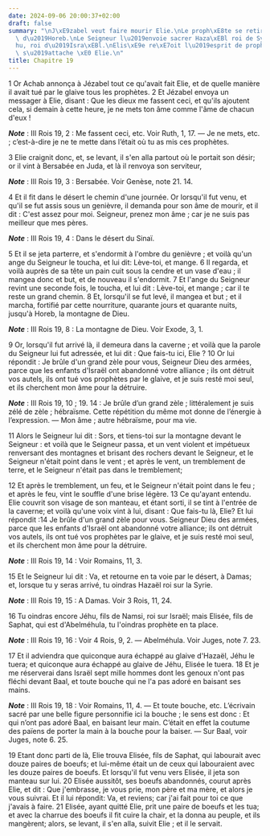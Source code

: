 ```yaml
---
date: 2024-09-06 20:00:37+02:00
draft: false
summary: "\nJ\xE9zabel veut faire mourir Elie.\nLe proph\xE8te se retire \xE0 la montagne\
  \ d\u2019Horeb.\nLe Seigneur l\u2019envoie sacrer Haza\xEBl roi de Syrie, et J\xE9\
  hu, roi d\u2019Isra\xEBl.\nElis\xE9e re\xE7oit l\u2019esprit de proph\xE9tie, et\
  \ s\u2019attache \xE0 Elie.\n"
title: Chapitre 19
---
```





1 Or Achab annonça à Jézabel tout ce qu'avait fait Elie, et de quelle manière il avait tué par le glaive tous les prophètes. 2 Et Jézabel envoya un messager à Elie, disant : Que les dieux me fassent ceci, et qu'ils ajoutent cela, si demain à cette heure, je ne mets ton âme comme l'âme de chacun d'eux !

***Note*** :  III Rois 19, 2 : Me fassent ceci, etc. Voir Ruth, 1, 17. ― Je ne mets, etc. ; c’est-à-dire je ne te mette dans l’était où tu as mis ces prophètes.

3 Elie craignit donc, et, se levant, il s'en alla partout où le portait son désir; or il vint à Bersabée en Juda, et là il renvoya son serviteur,

***Note*** :  III Rois 19, 3 : Bersabée. Voir Genèse, note 21. 14.

4 Et il fit dans le désert le chemin d'une journée. Or lorsqu'il fut venu, et qu'il se fut assis sous un genièvre, il demanda pour son âme de mourir, et il dit : C'est assez pour moi. Seigneur, prenez mon âme ; car je ne suis pas meilleur que mes pères.

***Note*** :  III Rois 19, 4 : Dans le désert du Sinaï.

5 Et il se jeta parterre, et s'endormit à l'ombre du genièvre ; et voilà qu'un ange du Seigneur le toucha, et lui dit: Lève-toi, et mange. 6 Il regarda, et voilà auprès de sa tête un pain cuit sous la cendre et un vase d'eau ; il mangea donc et but, et de nouveau il s'endormit. 7 Et l'ange du Seigneur revint une seconde fois, le toucha, et lui dit : Lève-toi, et mange ; car il te reste un grand chemin. 8 Et, lorsqu'il se fut levé, il mangea et but ; et il marcha, fortifié par cette nourriture, quarante jours et quarante nuits, jusqu'à Horeb, la montagne de Dieu.

***Note*** :  III Rois 19, 8 : La montagne de Dieu. Voir Exode, 3, 1.


9 Or, lorsqu'il fut arrivé là, il demeura dans la caverne ; et voilà que la parole du Seigneur lui fut adressée, et lui dit : Que fais-tu ici, Elie ? 10 Or lui répondit : Je brûle d'un grand zèle pour vous, Seigneur Dieu des armées, parce que les enfants d'Israël ont abandonné votre alliance ; ils ont détruit vos autels, ils ont tué vos prophètes par le glaive, et je suis resté moi seul, et ils cherchent mon âme pour la détruire.

***Note*** :  III Rois 19, 10 ; 19. 14 : Je brûle d’un grand zèle ; littéralement je suis zélé de zèle ; hébraïsme. Cette répétition du même mot donne de l’énergie à l’expression. ― Mon âme ; autre hébraïsme, pour ma vie.

11 Alors le Seigneur lui dit : Sors, et tiens-toi sur la montagne devant le Seigneur : et voilà que le Seigneur passa, et un vent violent et impétueux renversant des montagnes et brisant des rochers devant le Seigneur, et le Seigneur n'était point dans le vent ; et après le vent, un tremblement de terre, et le Seigneur n'était pas dans le tremblement;


12 Et après le tremblement, un feu, et le Seigneur n'était point dans le feu ; et après le feu, vint le souffle d'une brise légère. 13 Ce qu'ayant entendu. Elie couvrit son visage de son manteau, et étant sorti, il se tint à l'entrée de la caverne; et voilà qu'une voix vint à lui, disant : Que fais-tu là, Elie? Et lui répondit :14 Je brûle d'un grand zèle pour vous. Seigneur Dieu des armées, parce que les enfants d'Israël ont abandonné votre alliance; ils ont détruit vos autels, ils ont tué vos prophètes par le glaive, et je suis resté moi seul, et ils cherchent mon âme pour la détruire.

***Note*** :  III Rois 19, 14 : Voir Romains, 11, 3.

15 Et le Seigneur lui dit : Va, et retourne en ta voie par le désert, à Damas; et, lorsque tu y seras arrivé, tu oindras Hazaël roi sur la Syrie.

***Note*** :  III Rois 19, 15 : A Damas. Voir 3 Rois, 11, 24.

16 Tu oindras encore Jéhu, fils de Namsi, roi sur Israël; mais Elisée, fils de Saphat, qui est d'Abelméhula, tu l'oindras prophète en ta place.

***Note*** :  III Rois 19, 16 : Voir 4 Rois, 9, 2. ― Abelméhula. Voir Juges, note 7. 23.

17 Et il adviendra que quiconque aura échappé au glaive d'Hazaël, Jéhu le tuera; et quiconque aura échappé au glaive de Jéhu, Elisée le tuera. 18 Et je me réserverai dans Israël sept mille hommes dont les genoux n'ont pas fléchi devant Baal, et toute bouche qui ne l'a pas adoré en baisant ses mains.

***Note*** :  III Rois 19, 18 : Voir Romains, 11, 4. ― Et toute bouche, etc. L’écrivain sacré par une belle figure personnifie ici la bouche ; le sens est donc : Et qui n’ont pas adoré Baal, en baisant leur main. C’était en effet la coutume des païens de porter la main à la bouche pour la baiser. ― Sur Baal, voir Juges, note 6. 25.


19 Etant donc parti de là, Elie trouva Elisée, fils de Saphat, qui labourait avec douze paires de boeufs; et lui-même était un de ceux qui labouraient avec les douze paires de boeufs. Et lorsqu'il fut venu vers Elisée, il jeta son manteau sur lui. 20 Elisée aussitôt, ses boeufs abandonnés, courut après Elie, et dit : Que j'embrasse, je vous prie, mon père et ma mère, et alors je vous suivrai. Et il lui répondit: Va, et reviens; car j'ai fait pour toi ce que j'avais à faire. 21 Elisée, ayant quitté Elie, prit une paire de boeufs et les tua; et avec la charrue des boeufs il fit cuire la chair, et la donna au peuple, et ils mangèrent; alors, se levant, il s'en alla, suivit Elie ; et il le servait.

